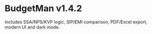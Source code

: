 # BudgetMan v1.4.2
Includes SSA/NPS/KVP logic, SIP/EMI comparison, PDF/Excel export, modern UI and dark mode.